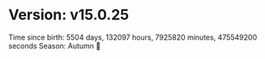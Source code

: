 # Version: v15.0.25
Time since birth: 5504 days, 132097 hours, 7925820 minutes, 475549200 seconds
Season: Autumn 🍁
